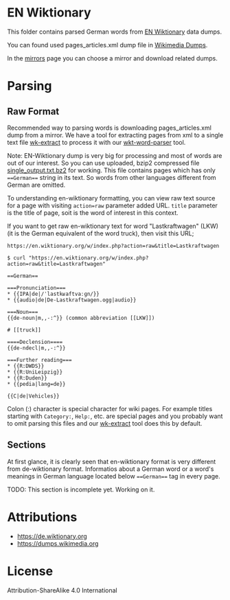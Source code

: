 # EN Wiktionary

This folder contains parsed German words from 
[EN Wiktionary](https://en.wiktionary.org)
data dumps.

You can found used pages_articles.xml dump file in
[Wikimedia Dumps](https://dumps.wikimedia.org/).

In the [mirrors](https://dumps.wikimedia.org/mirrors.html)
page you can choose a mirror and download related dumps.

# Parsing

## Raw Format

Recommended way to parsing words is downloading pages_articles.xml dump
from a mirror. We have a tool for extracting pages from xml to a single
text file [wk-extract](../../tools/wk-extract) to process it with
our [wkt-word-parser](../../tools/wkt-wordparser) tool.

Note: EN-Wiktionary dump is very big for processing and most of words are 
out of our interest. So you can use uploaded, bzip2 compressed file 
[single_output.txt.bz2](single_output.txt.bz2) for working. This file
contains pages which has only `==German==` string in its text. So words
from other languages different from German are omitted.

To understanding en-wiktionary formatting, you can view raw text source
for a page with visiting `action=raw` parameter added URL. `title` parameter 
is the title of page, soit is the word of interest in this context.

If you want to get raw en-wiktionary text for word "Lastkraftwagen" (LKW)
(it is the German equivalent of the word truck), then visit this URL;

```
https://en.wiktionary.org/w/index.php?action=raw&title=Lastkraftwagen
```

```
$ curl "https://en.wiktionary.org/w/index.php?action=raw&title=Lastkraftwagen"

==German==

===Pronunciation===
* {{IPA|de|/ˈlastkʁaftvaːɡn/}}
* {{audio|de|De-Lastkraftwagen.ogg|audio}}

===Noun===
{{de-noun|m,,-:^}} (common abbreviation [[LKW]])

# [[truck]]

====Declension====
{{de-ndecl|m,,-:^}}

===Further reading===
* {{R:DWDS}}
* {{R:UniLeipzig}}
* {{R:Duden}}
* {{pedia|lang=de}}

{{C|de|Vehicles}}
```

Colon (:) character is special character for wiki pages. For example titles starting with
`Category:`, `Help:`, etc. are special pages and you probably want to omit parsing this files
and our [wk-extract](../../tools/wk-extract) tool does this by default.

## Sections

At first glance, it is clearly seen that en-wiktionary format is very different from 
de-wiktionary format. Informatios about a German word or a word's meanings in German
language located below `==German==` tag in every page.

TODO: This section is incomplete yet. Working on it.


# Attributions
* https://de.wiktionary.org
* https://dumps.wikimedia.org


# License
Attribution-ShareAlike 4.0 International

